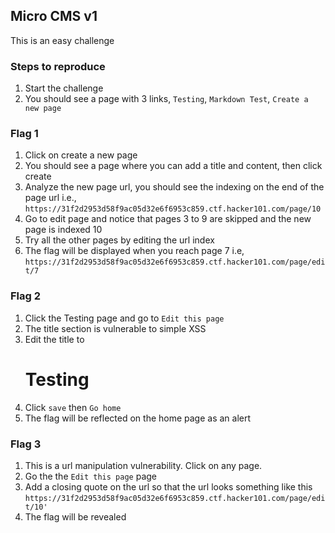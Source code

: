 ## Micro CMS v1

This is an easy challenge

### Steps to reproduce 

1. Start the challenge
2. You should see a page with 3 links, `Testing`, `Markdown Test`, `Create a new page`

### Flag 1

1. Click on create a new page
2. You should see a page where you can add a title and content, then click create
3. Analyze the new page url, you should see the indexing on the end of the page url i.e., `https://31f2d2953d58f9ac05d32e6f6953c859.ctf.hacker101.com/page/10`
4. Go to edit page and notice that pages 3 to 9 are skipped and the new page is indexed 10
5. Try all the other pages by editing the url index
6. The flag will be displayed when you reach page 7 i.e, `https://31f2d2953d58f9ac05d32e6f6953c859.ctf.hacker101.com/page/edit/7`

### Flag 2

1. Click the Testing page and go to `Edit this page`
2. The title section is vulnerable to simple XSS
3. Edit the title to <h1>Testing</h1>
4. Click `save` then `Go home`
5. The flag will be reflected on the home page as an alert

### Flag 3

1. This is a url manipulation vulnerability. Click on any page.
2. Go the the `Edit this page` page
3. Add a closing quote on the url so that the url looks something like this `https://31f2d2953d58f9ac05d32e6f6953c859.ctf.hacker101.com/page/edit/10'`
4. The flag will be revealed